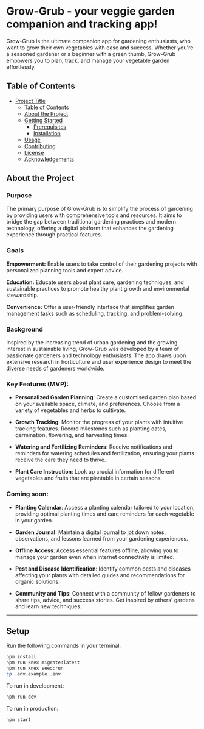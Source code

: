 # Grow-Grub - your veggie garden companion and tracking app!

Grow-Grub is the ultimate companion app for gardening enthusiasts, who want to grow their own vegetables with ease and success. Whether you're a seasoned gardener or a beginner with a green thumb, Grow-Grub empowers you to plan, track, and manage your vegetable garden effortlessly.

## Table of Contents

- [Project Title](#project-title)
  - [Table of Contents](#table-of-contents)
  - [About the Project](#about-the-project)
  - [Getting Started](#getting-started)
    - [Prerequisites](#prerequisites)
    - [Installation](#installation)
  - [Usage](#usage)
  - [Contributing](#contributing)
  - [License](#license)
  - [Acknowledgements](#acknowledgements)


## About the Project

### Purpose
The primary purpose of Grow-Grub is to simplify the process of gardening by providing users with comprehensive tools and resources. It aims to bridge the gap between traditional gardening practices and modern technology, offering a digital platform that enhances the gardening experience through practical features.

### Goals
**Empowerment:** Enable users to take control of their gardening projects with personalized planning tools and expert advice.

**Education:** Educate users about plant care, gardening techniques, and sustainable practices to promote healthy plant growth and environmental stewardship.

**Convenience:** Offer a user-friendly interface that simplifies garden management tasks such as scheduling, tracking, and problem-solving.

### Background
Inspired by the increasing trend of urban gardening and the growing interest in sustainable living, Grow-Grub was developed by a team of passionate gardeners and technology enthusiasts. The app draws upon extensive research in horticulture and user experience design to meet the diverse needs of gardeners worldwide.

### Key Features (MVP):

- **Personalized Garden Planning**: Create a customised garden plan based on your available space, climate, and preferences. Choose from a variety of vegetables and herbs to cultivate.

- **Growth Tracking**: Monitor the progress of your plants with intuitive tracking features. Record milestones such as planting dates, germination, flowering, and harvesting times.

- **Watering and Fertilizing Reminders**: Receive notifications and reminders for watering schedules and fertilization, ensuring your plants receive the care they need to thrive.

- **Plant Care Instruction**: Look up crucial information for different vegetables and fruits that are plantable in certain seasons.


### Coming soon:
- **Planting Calendar**: Access a planting calendar tailored to your location, providing optimal planting times and care reminders for each vegetable in your garden.
  
- **Garden Journal**: Maintain a digital journal to jot down notes, observations, and lessons learned from your gardening experiences.

- **Offline Access**: Access essential features offline, allowing you to manage your garden even when internet connectivity is limited.

- **Pest and Disease Identification**: Identify common pests and diseases affecting your plants with detailed guides and recommendations for organic solutions.
 
- **Community and Tips**: Connect with a community of fellow gardeners to share tips, advice, and success stories. Get inspired by others' gardens and learn new techniques.


---

## Setup

Run the following commands in your terminal:

```sh
npm install
npm run knex migrate:latest
npm run knex seed:run
cp .env.example .env
```

To run in development:
```sh
npm run dev
```

To run in production:
```sh
npm start
```
